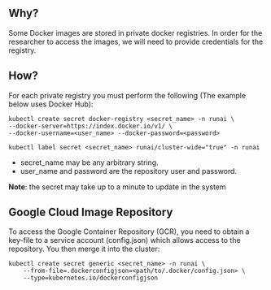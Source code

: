 ## Why?

Some Docker images are stored in private docker registries. In order for the researcher to access the images, we will need to provide credentials for the registry.

## How?

For each private registry you must perform the following (The example below uses Docker Hub):

    kubectl create secret docker-registry <secret_name> -n runai \ 
    --docker-server=https://index.docker.io/v1/ \
    --docker-username=<user_name> --docker-password=<password>

    kubectl label secret <secret_name> runai/cluster-wide="true" -n runai

* secret_name may be any arbitrary string.
* user_name and password are the repository user and password. 

__Note__: the secret may take up to a minute to update in the system

## Google Cloud Image Repository
To access the Google Container Repository (GCR),  you need to obtain a key-file to a service account (config.json) which allows access to the repository. You then merge it into the cluster:

    kubectl create secret generic <secret_name> -n runai \
        --from-file=.dockerconfigjson=<path/to/.docker/config.json> \
        --type=kubernetes.io/dockerconfigjson